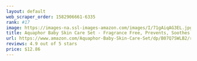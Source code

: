 ```yaml
---
layout: default 
﻿web_scraper_order: 1582906661-6335
rank: #17
image: https://images-na.ssl-images-amazon.com/images/I/71gAiqAG3EL.jpg
title: Aquaphor Baby Skin Care Set - Fragrance Free, Prevents, Soothes and Treats Diaper Rash…
url: https://www.amazon.com/Aquaphor-Baby-Skin-Care-Set/dp/B07Q7SWLB2/ref=zg_mw_hpc_17?_encoding=UTF8&psc=1&refRID=AKFJNXASQBPB6KPJQJKV
reviews: 4.9 out of 5 stars
price: $12.86 
---
```

